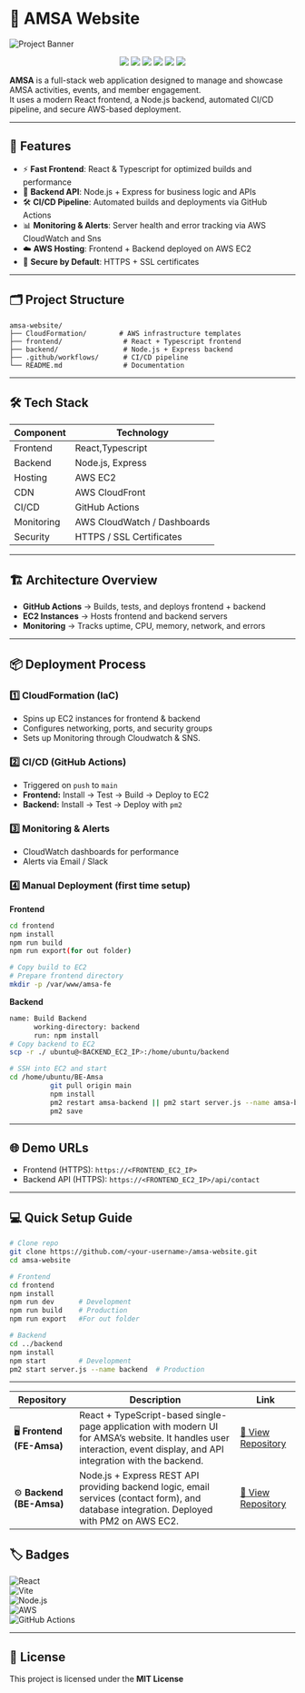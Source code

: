 # 🌟 AMSA Website  

![Project Banner](https://www.amsa.org/wp-content/uploads/2020/10/amsa-logo-main-trimmed.png)  
<p align="center">
<img src="https://img.shields.io/badge/Project-AMSA%20Website-blue?style=for-the-badge&logo=github">
<img src="https://img.shields.io/badge/Frontend-Next.js-black?style=for-the-badge&logo=next.js">
<img src="https://img.shields.io/badge/Backend-Node.js-green?style=for-the-badge&logo=node.js">
<img src="https://img.shields.io/badge/Deployed%20On-AWS%20EC2-orange?style=for-the-badge&logo=amazonaws"…
<img src="https://img.shields.io/badge/CI%2FCD-GitHub%20Actions-blue?style=for-the-badge&logo=githubactio…
<img src="https://img.shields.io/badge/Process%20Manager-PM2-yellow?style=for-the-badge&logo=pm2">
<img src="https://img.shields.io/badge/Reverse%20Proxy-Nginx-green?style=for-the-badge&logo=nginx">
<img src="https://img.shields.io/badge/Infrastructure-AWS%20CloudFormation-red?style=for-the-badge&logo=a…
<img src="https://img.shields.io/badge/Monitoring-AWS%20CloudWatch-purple?style=for-the-badge&logo=amazon…
<img src="https://img.shields.io/badge/Notifications-AWS%20SNS-orange?style=for-the-badge&logo=amazonaws"…
</p>

**AMSA** is a full-stack web application designed to manage and showcase AMSA activities, events, and member engagement.  
It uses a modern React frontend, a Node.js backend, automated CI/CD pipeline, and secure AWS-based deployment.  

---

## 🚀 Features  

- ⚡ **Fast Frontend**: React & Typescript for optimized builds and performance  
- 🔧 **Backend API**: Node.js + Express for business logic and APIs  
- 🛠️ **CI/CD Pipeline**: Automated builds and deployments via GitHub Actions   
- 📊 **Monitoring & Alerts**: Server health and error tracking via AWS CloudWatch and Sns
- ☁️ **AWS Hosting**: Frontend + Backend deployed on AWS EC2  
- 🔐 **Secure by Default**: HTTPS + SSL certificates  

---

## 🗂 Project Structure  

```
amsa-website/
├── CloudFormation/        # AWS infrastructure templates
├── frontend/               # React + Typescript frontend
├── backend/                # Node.js + Express backend
├── .github/workflows/      # CI/CD pipeline
└── README.md               # Documentation
```

---

## 🛠️ Tech Stack  

| Component   | Technology                     |
|-------------|--------------------------------|
| Frontend    | React,Typescript               |
| Backend     | Node.js, Express               |
| Hosting     | AWS EC2                        |
| CDN         | AWS CloudFront                 |
| CI/CD       | GitHub Actions                 |
| Monitoring  | AWS CloudWatch / Dashboards    |
| Security    | HTTPS / SSL Certificates       |

---

## 🏗️ Architecture Overview  

- **GitHub Actions** → Builds, tests, and deploys frontend + backend  
- **EC2 Instances** → Hosts frontend and backend servers   
- **Monitoring** → Tracks uptime, CPU, memory, network, and errors  

---

## 📦 Deployment Process  

### 1️⃣ CloudFormation (IaC)  
- Spins up EC2 instances for frontend & backend  
- Configures networking, ports, and security groups  
- Sets up Monitoring through Cloudwatch & SNS.  

### 2️⃣ CI/CD (GitHub Actions)  
- Triggered on `push` to `main`  
- **Frontend:** Install → Test → Build → Deploy to EC2  
- **Backend:** Install → Test → Deploy with `pm2`  

### 3️⃣ Monitoring & Alerts  
- CloudWatch dashboards for performance  
- Alerts via Email / Slack  

### 4️⃣ Manual Deployment (first time setup)  

**Frontend**
```bash
cd frontend
npm install
npm run build
npm run export(for out folder)

# Copy build to EC2
# Prepare frontend directory
mkdir -p /var/www/amsa-fe
```

**Backend**
```bash
name: Build Backend
      working-directory: backend
      run: npm install
# Copy backend to EC2
scp -r ./ ubuntu@<BACKEND_EC2_IP>:/home/ubuntu/backend

# SSH into EC2 and start
cd /home/ubuntu/BE-Amsa
          git pull origin main
          npm install
          pm2 restart amsa-backend || pm2 start server.js --name amsa-backend --watch
          pm2 save
```
---

## 🌐 Demo URLs  

- Frontend (HTTPS): `https://<FRONTEND_EC2_IP>`  
- Backend API (HTTPS): `https://<FRONTEND_EC2_IP>/api/contact`  
 

---

## 💻 Quick Setup Guide  

```bash
# Clone repo
git clone https://github.com/<your-username>/amsa-website.git
cd amsa-website

# Frontend
cd frontend
npm install
npm run dev      # Development
npm run build    # Production
npm run export   #For out folder

# Backend
cd ../backend
npm install
npm start        # Development
pm2 start server.js --name backend  # Production
```

---
| Repository                         | Description                                                                                                                                                           | Link                                                                    |
| ---------------------------------- | --------------------------------------------------------------------------------------------------------------------------------------------------------------------- | ----------------------------------------------------------------------- |
| 🖥️ **Frontend (FE-Amsa)** | React + TypeScript-based single-page application with modern UI for AMSA’s website. It handles user interaction, event display, and API integration with the backend. | [🔗 View Repository](https://github.com/prathamesh0413/FE-Amsa) |
| ⚙️ **Backend (BE-Amsa)**   | Node.js + Express REST API providing backend logic, email services (contact form), and database integration. Deployed with PM2 on AWS EC2.                            | [🔗 View Repository](https://github.com/prathamesh0413/BE-Amsa) |


## 🏷️ Badges  

![React](https://img.shields.io/badge/Frontend-React-blue)  
![Vite](https://img.shields.io/badge/Build-Vite-yellow)  
![Node.js](https://img.shields.io/badge/Backend-Node.js-green)  
![AWS](https://img.shields.io/badge/Cloud-AWS-orange)  
![GitHub Actions](https://img.shields.io/badge/CI/CD-GitHub_Actions-black)  

---

## 📄 License  

This project is licensed under the **MIT License**  
